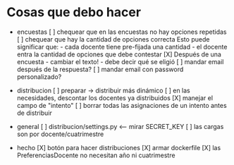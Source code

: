 Cosas que debo hacer
====================

* encuestas
    [ ] chequear que en las encuestas no hay opciones repetidas
    [ ] chequear que hay la cantidad de opciones correcta
        Esto puede significar que:
          - cada docente tiene pre-fijada una cantidad
          - el docente entra la cantidad de opciones que debe contestar
    [X] Después de una encuesta
        - cambiar el texto!
        - debe decir qué se eligió
    [ ] mandar email después de la respuesta?
    [ ] mandar email con password personalizado?

* distribucion
    [ ] preparar -> distribuir más dinámico
    [ ] en las necesidades, descontar los docentes ya distribuidos
    [X] manejar el campo de "intento"
    [ ] borrar todas las asignaciones de un intento antes de distribuir

* general
    [ ] distribucion/settings.py <-- mirar SECRET_KEY
    [ ] las cargas son por docente/cuatrimestre

* hecho
    [X] botón para hacer distribuciones
    [X] armar dockerfile
    [X] las PreferenciasDocente no necesitan año ni cuatrimestre
